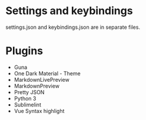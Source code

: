 # Settings and keybindings

settings.json and keybindings.json are in separate files.

# Plugins

- Guna
- One Dark Material - Theme
- MarkdownLivePreview
- MarkdownPreview
- Pretty JSON
- Python 3
- Sublimelint
- Vue Syntax highlight

